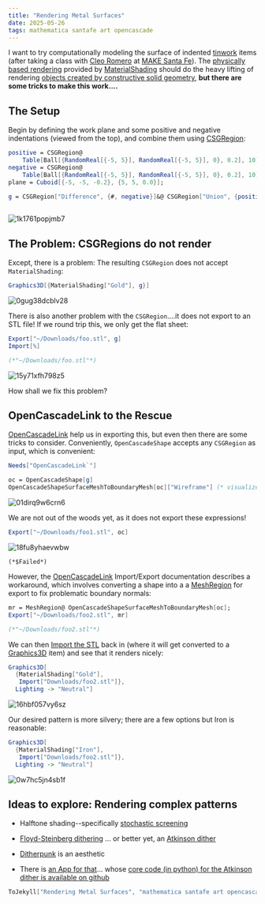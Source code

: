 ```yaml
---
title: "Rendering Metal Surfaces"
date: 2025-05-26
tags: mathematica santafe art opencascade
---
```


I want to try computationally modeling the surface of indented [tinwork](https://amzn.to/3Fukcb3) items (after taking a class with [Cleo Romero](https://cleoromero.com) at [MAKE Santa Fe](http://makesantafe.org)).  The [physically based rendering](http://reference.wolfram.com/language/tutorial/PhysicallyBasedRendering.html) provided by [MaterialShading](http://reference.wolfram.com/language/ref/MaterialShading.html) should do the heavy lifting of rendering [objects created by constructive solid geometry](http://reference.wolfram.com/language/ref/CSGRegion.html), **but there are some tricks to make this work....**

## The Setup

Begin by defining the work plane and some positive and negative indentations (viewed from the top), and combine them using [CSGRegion](http://reference.wolfram.com/language/ref/CSGRegion.html): 

```mathematica
positive = CSGRegion@
    Table[Ball[{RandomReal[{-5, 5}], RandomReal[{-5, 5}], 0}, 0.2], 10];
negative = CSGRegion@ 
    Table[Ball[{RandomReal[{-5, 5}], RandomReal[{-5, 5}], 0}, 0.2], 10];
plane = Cuboid[{-5, -5, -0.2}, {5, 5, 0.0}]; 
 
g = CSGRegion["Difference", {#, negative}]&@ CSGRegion["Union", {positive, plane}]
```

```mathematica

```

![1k1761popjmb7](/blog/images/2025/5/26/1k1761popjmb7.png)

## The Problem: CSGRegions do not render

Except, there is a problem:  The resulting `CSGRegion` does not accept `MaterialShading`:

```mathematica
Graphics3D[{MaterialShading["Gold"], g}]
```

![0gug38dcblv28](/blog/images/2025/5/26/0gug38dcblv28.png)

There is also another problem with the `CSGRegion`....it does not export to an STL file!  If we round trip this, we only get the flat sheet:

```mathematica
Export["~/Downloads/foo.stl", g]
Import[%]

(*"~/Downloads/foo.stl"*)
```

![15y71xfh798z5](/blog/images/2025/5/26/15y71xfh798z5.png)

How shall we fix this problem?

## OpenCascadeLink to the Rescue

[OpenCascadeLink](http://reference.wolfram.com/language/OpenCascadeLink/tutorial/UsingOpenCascadeLink.html) help us in exporting this, but even then there are some tricks to consider. Conveniently, `OpenCascadeShape` accepts any `CSGRegion` as input, which is convenient:

```mathematica
Needs["OpenCascadeLink`"]

oc = OpenCascadeShape[g]
OpenCascadeShapeSurfaceMeshToBoundaryMesh[oc]["Wireframe"] (* visualize *)

```

![01dirq9w6crn6](/blog/images/2025/5/26/01dirq9w6crn6.png)

We are not out of the woods yet, as it does not export these expressions! 

```mathematica
Export["~/Downloads/foo1.stl", oc]
```

![18fu8yhaevwbw](/blog/images/2025/5/26/18fu8yhaevwbw.png)

```
(*$Failed*)
```

However, the [OpenCascadeLink](http://reference.wolfram.com/language/OpenCascadeLink/tutorial/UsingOpenCascadeLink.html) Import/Export documentation describes a workaround, which involves converting a shape into a a [MeshRegion](http://reference.wolfram.com/language/ref/MeshRegion.html) for export to fix problematic boundary normals:

```mathematica
mr = MeshRegion@ OpenCascadeShapeSurfaceMeshToBoundaryMesh[oc];
Export["~/Downloads/foo2.stl", mr]

(*"~/Downloads/foo2.stl"*)
```

We can then [Import the STL](http://reference.wolfram.com/language/ref/format/STL.html) back in (where it will get converted to a [Graphics3D](http://reference.wolfram.com/language/ref/Graphics3D.html) item) and see that it renders nicely:

```mathematica
Graphics3D[
  {MaterialShading["Gold"], 
   Import["Downloads/foo2.stl"]}, 
  Lighting -> "Neutral"]
```

![16hbf057vy6sz](/blog/images/2025/5/26/16hbf057vy6sz.png)

Our desired pattern is more silvery; there are a few options but Iron is reasonable:

```mathematica
Graphics3D[
  {MaterialShading["Iron"], 
   Import["Downloads/foo2.stl"]}, 
  Lighting -> "Neutral"]
```

![0w7hc5jn4sb1f](/blog/images/2025/5/26/0w7hc5jn4sb1f.png)

## Ideas to explore: Rendering complex patterns

- Halftone shading--specifically [stochastic screening](https://en.wikipedia.org/wiki/Stochastic_screening)

- [Floyd-Steinberg dithering](https://en.wikipedia.org/wiki/Floyd-Steinberg_dithering) ... or better yet, an [Atkinson dither](https://beyondloom.com/blog/dither.html)

- [Ditherpunk](https://surma.dev/things/ditherpunk/) is an aesthetic

- There is [an App for that](https://apps.apple.com/us/app/retro-dither-b-w-is-beautiful/id1586423971?mt=12)... whose [core code (in python) for the Atkinson dither is available on github ](https://github.com/davecom/ComputerScienceFromScratch/tree/main/RetroDither)

```mathematica
ToJekyll["Rendering Metal Surfaces", "mathematica santafe art opencascade"]
```
